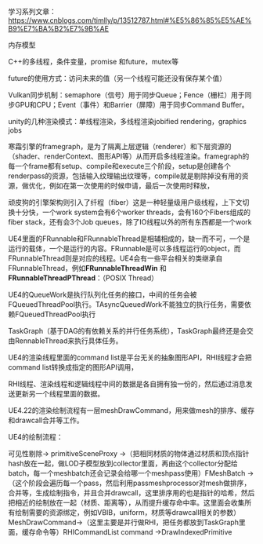 学习系列文章：https://www.cnblogs.com/timlly/p/13512787.html#%E5%86%85%E5%AE%B9%E7%BA%B2%E7%9B%AE

内存模型

C++的多线程，条件变量，promise 和future，mutex等

future的使用方式：访问未来的值（另一个线程可能还没有保存某个值）

Vulkan同步机制：semaphore（信号）用于同步Queue；Fence（栅栏）用于同步GPU和CPU；Event（事件）和Barrier（屏障）用于同步Command Buffer。

unity的几种渲染模式：单线程渲染，多线程渲染jobified rendering，graphics jobs

寒霜引擎的framegraph，是为了隔离上层逻辑（renderer）和下层资源的（shader、renderContext、图形API等）从而开启多线程渲染。framegraph的每一个frame都有setup、compile和execute三个阶段，setup是创建各个renderpass的资源，包括输入纹理输出纹理等，compile就是剔除掉没有用的资源，做优化，例如在第一次使用的时候申请，最后一次使用时释放，

顽皮狗的引擎架构则引入了纤程（fiber）这是一种轻量级用户级线程，上下文切换十分快，一个work system会有6个worker threads，会有160个Fibers组成的fiber stack，还有会3个Job queues，除了IO线程以外的所有东西都是一个work



UE4里面的FRunnable和FRunnableThread是相辅相成的，缺一而不可，一个是运行的载体，一个是运行的内容。FRunnable是可以多线程运行的object，而FRunnableThread则是对应的线程。UE4会有一些平台相关的类继承自FRunnableThread，例如**FRunnableThreadWin** 和**FRunnableThreadPThread**：（POSIX Thread） 

UE4的QueueWork是执行队列化任务的接口，中间的任务会被FQueuedThreadPool执行。TAsyncQueuedWork不能独立的执行任务，需要依赖FQueuedThreadPool执行



TaskGraph（基于DAG的有依赖关系的并行任务系统），TaskGraph最终还是会交由RennableThread来执行具体任务。



UE4的渲染线程里面的command list是平台无关的抽象图形API，RHI线程才会把command list转换成指定的图形API调用，

RHI线程、渲染线程和逻辑线程中间的数据是各自拥有独一份的，然后通过消息发送更新另一个线程里面的数据。



UE4.22的渲染绘制流程有一层meshDrawCommand，用来做mesh的排序、缓存和drawcall合并等工作。



UE4的绘制流程：

可见性剔除→ primitiveSceneProxy →（把相同材质的物体通过材质和顶点指针hash放在一起，做LOD子模型放到collector里面，再由这个collector分配给batch，每一个meshbatch还会记录会给哪一个meshpass使用）FMeshBatch → （这个阶段会遍历每一个pass，然后利用passmeshprocessor对mesh做排序，合并等，生成绘制指令，并且合并drawcall，这里排序用的也是指针的哈希，然后把相近的绘制放在一起（材质、距离等），从而提升缓存命中率。这里面会收集所有绘制需要的资源绑定，例如VBIB，uniform，材质等drawcall相关的参数）MeshDrawCommand→（这里主要是并行做RHI，把任务都放到TaskGraph里面，缓存命令等）RHICommandList command →DrawIndexedPrimitive

